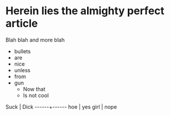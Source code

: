Herein lies the almighty perfect article
========================================

Blah blah and more blah

* bullets
* are
* nice
* unless
* from
* gun
  * Now that
  * Is not cool

Suck  | Dick
------+------
hoe   | yes
girl  | nope
